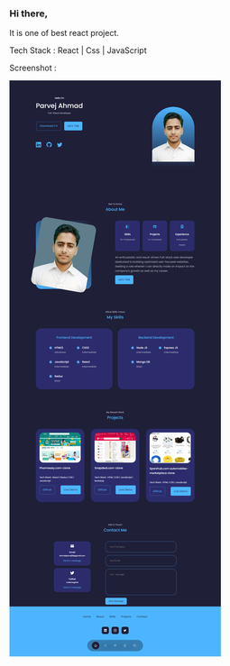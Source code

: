 ### Hi there,

It is one of best react project.
 
Tech Stack : React | Css | JavaScript

Screenshot : 

![screenshot](https://github.com/ahmadparvej/portfolio-website/blob/master/src/assets/portfolio-app.png)
